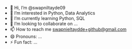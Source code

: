 - 👋 Hi, I’m @swapniltayde09
- 👀 I’m interested in Python, Data Analytics
- 🌱 I’m currently learning Python, SQL
- 💞️ I’m looking to collaborate on ...
- 📫 How to reach me swapnieltaydde+github@gmail.com  
- 😄 Pronouns: ...
- ⚡ Fun fact: ...

<!---
swapniltayde09/swapniltayde09 is a ✨ special ✨ repository because its `README.md` (this file) appears on your GitHub profile.
You can click the Preview link to take a look at your changes.
--->
